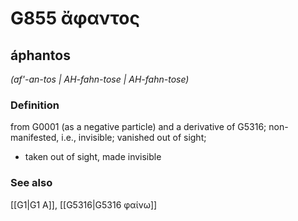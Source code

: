 # G855 ἄφαντος

## áphantos

_(af'-an-tos | AH-fahn-tose | AH-fahn-tose)_

### Definition

from G0001 (as a negative particle) and a derivative of G5316; non-manifested, i.e., invisible; vanished out of sight; 

- taken out of sight, made invisible

### See also

[[G1|G1 Α]], [[G5316|G5316 φαίνω]]
